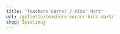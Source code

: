 ```yaml
---
title: "Teachers Corner / Kids' Mart"
url: /gillette/teachers-corner-kids-mart/
shop: Spielzeug
---
```

